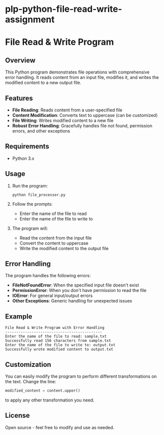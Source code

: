 # plp-python-file-read-write-assignment
# File Read & Write Program

## Overview
This Python program demonstrates file operations with comprehensive error handling. It reads content from an input file, modifies it, and writes the modified content to a new output file.

## Features
- **File Reading**: Reads content from a user-specified file
- **Content Modification**: Converts text to uppercase (can be customized)
- **File Writing**: Writes modified content to a new file
- **Robust Error Handling**: Gracefully handles file not found, permission errors, and other exceptions

## Requirements
- Python 3.x

## Usage
1. Run the program:
   ```
   python file_processor.py
   ```

2. Follow the prompts:
   - Enter the name of the file to read
   - Enter the name of the file to write to

3. The program will:
   - Read the content from the input file
   - Convert the content to uppercase
   - Write the modified content to the output file

## Error Handling
The program handles the following errors:
- **FileNotFoundError**: When the specified input file doesn't exist
- **PermissionError**: When you don't have permission to read the file
- **IOError**: For general input/output errors
- **Other Exceptions**: Generic handling for unexpected issues

## Example

```
File Read & Write Program with Error Handling
--------------------------------------------
Enter the name of the file to read: sample.txt
Successfully read 156 characters from sample.txt
Enter the name of the file to write to: output.txt
Successfully wrote modified content to output.txt
```

## Customization
You can easily modify the program to perform different transformations on the text. Change the line:
```python
modified_content = content.upper()
```
to apply any other transformation you need.

## License
Open source - feel free to modify and use as needed.
